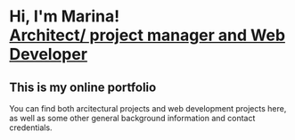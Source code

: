 <h1>Hi, I'm Marina!<br/><a href="https://github.com/marinaSandberg">Architect/ project manager and Web Developer</a></h1>

<h2>This is my online portfolio</h2>
You can find both arcitectural projects and web development projects here, as well as some other general background information and contact credentials.
